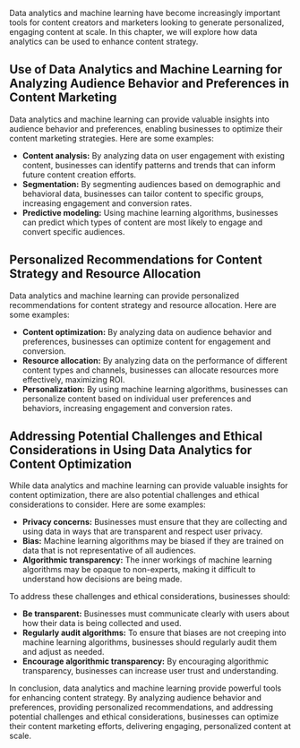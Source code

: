 
Data analytics and machine learning have become increasingly important tools for content creators and marketers looking to generate personalized, engaging content at scale. In this chapter, we will explore how data analytics can be used to enhance content strategy.

Use of Data Analytics and Machine Learning for Analyzing Audience Behavior and Preferences in Content Marketing
---------------------------------------------------------------------------------------------------------------

Data analytics and machine learning can provide valuable insights into audience behavior and preferences, enabling businesses to optimize their content marketing strategies. Here are some examples:

* **Content analysis:** By analyzing data on user engagement with existing content, businesses can identify patterns and trends that can inform future content creation efforts.
* **Segmentation:** By segmenting audiences based on demographic and behavioral data, businesses can tailor content to specific groups, increasing engagement and conversion rates.
* **Predictive modeling:** Using machine learning algorithms, businesses can predict which types of content are most likely to engage and convert specific audiences.

Personalized Recommendations for Content Strategy and Resource Allocation
-------------------------------------------------------------------------

Data analytics and machine learning can provide personalized recommendations for content strategy and resource allocation. Here are some examples:

* **Content optimization:** By analyzing data on audience behavior and preferences, businesses can optimize content for engagement and conversion.
* **Resource allocation:** By analyzing data on the performance of different content types and channels, businesses can allocate resources more effectively, maximizing ROI.
* **Personalization:** By using machine learning algorithms, businesses can personalize content based on individual user preferences and behaviors, increasing engagement and conversion rates.

Addressing Potential Challenges and Ethical Considerations in Using Data Analytics for Content Optimization
-----------------------------------------------------------------------------------------------------------

While data analytics and machine learning can provide valuable insights for content optimization, there are also potential challenges and ethical considerations to consider. Here are some examples:

* **Privacy concerns:** Businesses must ensure that they are collecting and using data in ways that are transparent and respect user privacy.
* **Bias:** Machine learning algorithms may be biased if they are trained on data that is not representative of all audiences.
* **Algorithmic transparency:** The inner workings of machine learning algorithms may be opaque to non-experts, making it difficult to understand how decisions are being made.

To address these challenges and ethical considerations, businesses should:

* **Be transparent:** Businesses must communicate clearly with users about how their data is being collected and used.
* **Regularly audit algorithms:** To ensure that biases are not creeping into machine learning algorithms, businesses should regularly audit them and adjust as needed.
* **Encourage algorithmic transparency:** By encouraging algorithmic transparency, businesses can increase user trust and understanding.

In conclusion, data analytics and machine learning provide powerful tools for enhancing content strategy. By analyzing audience behavior and preferences, providing personalized recommendations, and addressing potential challenges and ethical considerations, businesses can optimize their content marketing efforts, delivering engaging, personalized content at scale.
